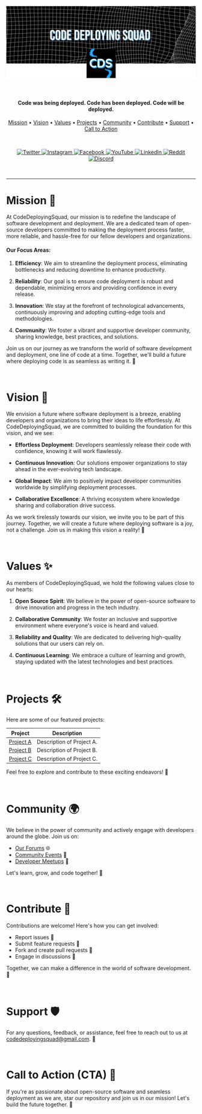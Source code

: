 <div align="center">
  <img src="https://github.com/CodeDeployingSquad/.github/blob/44b24e097718cfd3af001436740afecc743e6742/profile/cds_readme_banner.png" alt="Banner Image">
</div>
<br>
<br>
 
<h4 align="center">Code was being deployed. Code has been deployed. Code will be deployed.</h4>

      
<p align="center">
  <a href="#Mission">Mission</a> •
  <a href="#Vision">Vision</a> •
  <a href="#Values">Values</a> •
  <a href="#Projects">Projects</a> •
  <a href="#Community">Community</a> •
  <a href="#Contribute">Contribute</a> •
  <a href="#Support">Support</a> •
  <a href="#CTA">Call to Action</a>
</p>

<br>

<p align="center">
    <a href="https://twitter.com/bettercallcds/">
    <img src="https://img.shields.io/badge/Twitter-1DA1F2?style=for-the-badge&logo=twitter&logoColor=white"
         alt="Twitter">
    </a>
    <a href="https://www.instagram.com/bettercallcds/">
    <img src="https://img.shields.io/badge/Instagram-E4405F?style=for-the-badge&logo=instagram&logoColor=white"
         alt="Instagram">
    </a>
    <a href="https://www.facebook.com/Code-Deploying-Squad-107869161535073/">
    <img src="https://img.shields.io/badge/Facebook-1877F2?style=for-the-badge&logo=facebook&logoColor=white"
         alt="Facebook">
    </a>
    <a href="https://www.youtube.com/channel/UCgfABFAZox1a26_iyyUuYeg">
    <img src="https://img.shields.io/badge/YouTube-FF0000?style=for-the-badge&logo=youtube&logoColor=white"
         alt="YouTube">
    </a>
    <a href="https://www.linkedin.com/in/code-deploying-squad-946a6621a/">
    <img src="https://img.shields.io/badge/LinkedIn-0077B5?style=for-the-badge&logo=linkedin&logoColor=white"
         alt="LinkedIn">
    </a>
    <a href="https://www.reddit.com/r/CodeDeployingSquad/">
    <img src="https://img.shields.io/badge/Reddit-FF4500?style=for-the-badge&logo=reddit&logoColor=white"
         alt="Reddit">
    </a>
    <a href="https://discord.gg/uR7DpxtaKw">
    <img src="https://img.shields.io/badge/Discord-7289DA?style=for-the-badge&logo=discord&logoColor=white"
         alt="Discord">
    </a>
</p>

<br>

---

# Mission 🎯 <a name="Mission"></a>

At CodeDeployingSquad, our mission is to redefine the landscape of software development and deployment. We are a dedicated team of open-source developers committed to making the deployment process faster, more reliable, and hassle-free for our fellow developers and organizations.

#### Our Focus Areas:

1. **Efficiency**: We aim to streamline the deployment process, eliminating bottlenecks and reducing downtime to enhance productivity.

2. **Reliability**: Our goal is to ensure code deployment is robust and dependable, minimizing errors and providing confidence in every release.

3. **Innovation**: We stay at the forefront of technological advancements, continuously improving and adopting cutting-edge tools and methodologies.

4. **Community**: We foster a vibrant and supportive developer community, sharing knowledge, best practices, and solutions.

Join us on our journey as we transform the world of software development and deployment, one line of code at a time. Together, we'll build a future where deploying code is as seamless as writing it. 🚀

<br>

# Vision 🔮 <a name="Vision"></a>

We envision a future where software deployment is a breeze, enabling developers and organizations to bring their ideas to life effortlessly. At CodeDeployingSquad, we are committed to building the foundation for this vision, and we see:

- **Effortless Deployment**: Developers seamlessly release their code with confidence, knowing it will work flawlessly.

- **Continuous Innovation**: Our solutions empower organizations to stay ahead in the ever-evolving tech landscape.

- **Global Impact**: We aim to positively impact developer communities worldwide by simplifying deployment processes.

- **Collaborative Excellence**: A thriving ecosystem where knowledge sharing and collaboration drive success.

As we work tirelessly towards our vision, we invite you to be part of this journey. Together, we will create a future where deploying software is a joy, not a challenge. Join us in making this vision a reality! 🌟

<br>

# Values ✨ <a name="Values"></a>

As members of CodeDeployingSquad, we hold the following values close to our hearts:

1. **Open Source Spirit**: We believe in the power of open-source software to drive innovation and progress in the tech industry.

2. **Collaborative Community**: We foster an inclusive and supportive environment where everyone's voice is heard and valued.

3. **Reliability and Quality**: We are dedicated to delivering high-quality solutions that our users can rely on.

4. **Continuous Learning**: We embrace a culture of learning and growth, staying updated with the latest technologies and best practices.

<br>

# Projects 🛠️ <a name="Projects"></a>

Here are some of our featured projects:

| Project         | Description            |
| --------------- | ---------------------- |
| [Project A](link-to-project-a) | Description of Project A. |
| [Project B](link-to-project-b) | Description of Project B. |
| [Project C](link-to-project-c) | Description of Project C. |

Feel free to explore and contribute to these exciting endeavors! 🌟

<br>

# Community 🌍 <a name="Community"></a>

We believe in the power of community and actively engage with developers around the globe. Join us on:

- [Our Forums](link-to-forums) 🌐
- [Community Events](link-to-events) 🎉
- [Developer Meetups](link-to-meetups) 🤝

Let's learn, grow, and code together! 🚀

<br>

# Contribute 🤝 <a name="Contribute"></a>

Contributions are welcome! Here's how you can get involved:

- Report issues 🐛
- Submit feature requests 🚀
- Fork and create pull requests 🌿
- Engage in discussions 💬

Together, we can make a difference in the world of software development. 🌟

<br>

# Support 🛡️ <a name="Support"></a>

For any questions, feedback, or assistance, feel free to reach out to us at [codedeployingsquad@gmail.com](mailto:codedeployingsquad@gmail.com). 📧

<br>

# Call to Action (CTA) 📣 <a name="CTA"></a>

If you're as passionate about open-source software and seamless deployment as we are, star our repository and join us in our mission! Let's build the future together. 🌟
